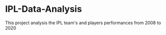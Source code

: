 # IPL-Data-Analysis
This project analysis the IPL team's and players performances from 2008 to 2020 
